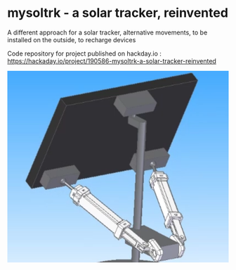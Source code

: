 # mysoltrk - a solar tracker, reinvented

A different approach for a solar tracker, alternative movements, to be installed on the outside, to recharge devices

Code repository for project published on hackday.io : https://hackaday.io/project/190586-mysoltrk-a-solar-tracker-reinvented

<img src="assets/images/logo.png">

